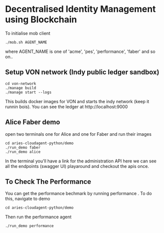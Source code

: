 # Decentralised Identity Management using Blockchain

To initialise mob client

```
./mob.sh AGENT_NAME
```

where AGENT_NAME is one of 'acme', 'pes', 'performance', 'faber' and so on..

## Setup VON network (Indy public ledger sandbox)

```
cd von-network
./manage build
./manage start --logs
```

This builds docker images for VON and starts the indy network (keep it runnin bois).
You can see the ledger at http://localhost:9000

## Alice Faber demo

open two terminals one for Alice and one for Faber and run their images

```
cd aries-cloudagent-python/demo
./run_demo faber
./run_demo alice
```

In the terminal you'll have a link for the administration API here we can see all the endpoints (swagger UI) playaround and checkout the apis once.

## To Check The Performance

You can get the performance bechmark by running performance . To do this, navigate to demo

```
cd aries-cloudagent-python/demo
```

Then run the performance agent

```
./run_demo performance
```
